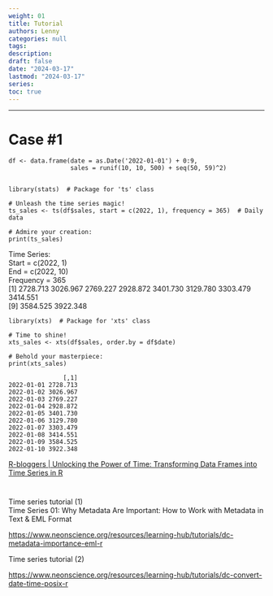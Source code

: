 ```yaml
---
weight: 01
title: Tutorial
authors: Lenny
categories: null
tags: 
description: 
draft: false
date: "2024-03-17"
lastmod: "2024-03-17"
series:
toc: true
---
```



<!--more-->
---

# Case #1

```
df <- data.frame(date = as.Date('2022-01-01') + 0:9,
                 sales = runif(10, 10, 500) + seq(50, 59)^2)


library(stats)  # Package for 'ts' class

# Unleash the time series magic!
ts_sales <- ts(df$sales, start = c(2022, 1), frequency = 365)  # Daily data

# Admire your creation:
print(ts_sales)

```

Time Series:  
Start = c(2022, 1)   
End = c(2022, 10)   
Frequency = 365   
 [1] 2728.713 3026.967 2769.227 2928.872 3401.730 3129.780 3303.479 3414.551  
 [9] 3584.525 3922.348


```
library(xts)  # Package for 'xts' class

# Time to shine!
xts_sales <- xts(df$sales, order.by = df$date)

# Behold your masterpiece:
print(xts_sales)

```

```
               [,1]  
2022-01-01 2728.713  
2022-01-02 3026.967  
2022-01-03 2769.227  
2022-01-04 2928.872  
2022-01-05 3401.730  
2022-01-06 3129.780  
2022-01-07 3303.479  
2022-01-08 3414.551  
2022-01-09 3584.525  
2022-01-10 3922.348  
```

<a href = "https://www.r-bloggers.com/2023/12/unlocking-the-power-of-time-transforming-data-frames-into-time-series-in-r/" target="_blank" rel="noopener noreferrer">R-bloggers | Unlocking the Power of Time: Transforming Data Frames into Time Series in R</a>


#
Time series tutorial (1)  
Time Series 01: Why Metadata Are Important: How to Work with Metadata in Text & EML Format
 
https://www.neonscience.org/resources/learning-hub/tutorials/dc-metadata-importance-eml-r
 

Time series tutorial (2)  
 
https://www.neonscience.org/resources/learning-hub/tutorials/dc-convert-date-time-posix-r

